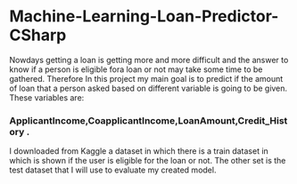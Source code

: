 # Machine-Learning-Loan-Predictor-CSharp
Nowdays getting a loan is getting more and more difficult and the answer to know if a person is eligible fora
loan or not may take some time to be gathered.
Therefore In this project my main goal is to predict if the amount of loan that a person asked based on
different variable is going to be given.
These variables are: 
### **ApplicantIncome,CoapplicantIncome,LoanAmount,Credit_History** .
I downloaded from Kaggle a dataset in which there is a train dataset in which is shown if the user is eligible
for the loan or not.
The other set is the test dataset that I will use to evaluate my created model.

